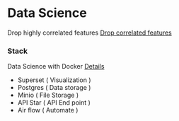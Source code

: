 
# Data Science

Drop highly correlated features
[Drop correlated features](https://chrisalbon.com/machine_learning/feature_selection/drop_highly_correlated_features/)


### Stack 
Data Science with Docker [Details](https://www.youtube.com/watch?v=bl1XSZy11vQ)
- Superset ( Visualization )
- Postgres ( Data storage ) 
- Minio ( File Storage )
- API Star ( API End point )
- Air flow ( Automate ) 
